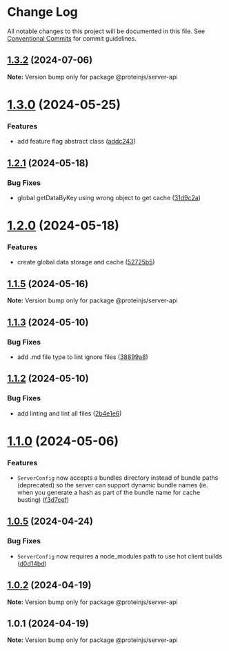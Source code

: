 # Change Log

All notable changes to this project will be documented in this file.
See [Conventional Commits](https://conventionalcommits.org) for commit guidelines.

## [1.3.2](https://github.com/brentbahry/server/compare/@proteinjs/server-api@1.3.1...@proteinjs/server-api@1.3.2) (2024-07-06)

**Note:** Version bump only for package @proteinjs/server-api





# [1.3.0](https://github.com/brentbahry/server/compare/@proteinjs/server-api@1.2.1...@proteinjs/server-api@1.3.0) (2024-05-25)


### Features

* add feature flag abstract class ([addc243](https://github.com/brentbahry/server/commit/addc243c5f0ea4b3191f5af609cf7b34a6a9f2d6))





## [1.2.1](https://github.com/brentbahry/server/compare/@proteinjs/server-api@1.2.0...@proteinjs/server-api@1.2.1) (2024-05-18)


### Bug Fixes

* global getDataByKey using wrong object to get cache ([31d9c2a](https://github.com/brentbahry/server/commit/31d9c2ae4ffa6d4b12559a091e52c68482d3d4c6))





# [1.2.0](https://github.com/brentbahry/server/compare/@proteinjs/server-api@1.1.5...@proteinjs/server-api@1.2.0) (2024-05-18)


### Features

* create global data storage and cache ([52725b5](https://github.com/brentbahry/server/commit/52725b52820ae51022ef5a8132e44104e63193a9))





## [1.1.5](https://github.com/brentbahry/server/compare/@proteinjs/server-api@1.1.4...@proteinjs/server-api@1.1.5) (2024-05-16)

**Note:** Version bump only for package @proteinjs/server-api





## [1.1.3](https://github.com/brentbahry/server/compare/@proteinjs/server-api@1.1.2...@proteinjs/server-api@1.1.3) (2024-05-10)


### Bug Fixes

* add .md file type to lint ignore files ([38899a8](https://github.com/brentbahry/server/commit/38899a83c80b3d6dc61049dc48916168985acf87))





## [1.1.2](https://github.com/brentbahry/server/compare/@proteinjs/server-api@1.1.1...@proteinjs/server-api@1.1.2) (2024-05-10)


### Bug Fixes

* add linting and lint all files ([2b4e1e6](https://github.com/brentbahry/server/commit/2b4e1e6332e16328c3a3d3c846def74f819bbf39))





# [1.1.0](https://github.com/brentbahry/server/compare/@proteinjs/server-api@1.0.8...@proteinjs/server-api@1.1.0) (2024-05-06)

### Features

- `ServerConfig` now accepts a bundles directory instead of bundle paths (deprecated) so the server can support dynamic bundle names (ie. when you generate a hash as part of the bundle name for cache busting) ([f3d7cef](https://github.com/brentbahry/server/commit/f3d7cefd58cb0b220470e886e161fbc028ca2df9))

## [1.0.5](https://github.com/brentbahry/server/compare/@proteinjs/server-api@1.0.4...@proteinjs/server-api@1.0.5) (2024-04-24)

### Bug Fixes

- `ServerConfig` now requires a node_modules path to use hot client builds ([d0d14bd](https://github.com/brentbahry/server/commit/d0d14bda27e391ddb6493c714f5cf5220c1976fc))

## [1.0.2](https://github.com/brentbahry/server/compare/@proteinjs/server-api@1.0.1...@proteinjs/server-api@1.0.2) (2024-04-19)

**Note:** Version bump only for package @proteinjs/server-api

## 1.0.1 (2024-04-19)

**Note:** Version bump only for package @proteinjs/server-api
